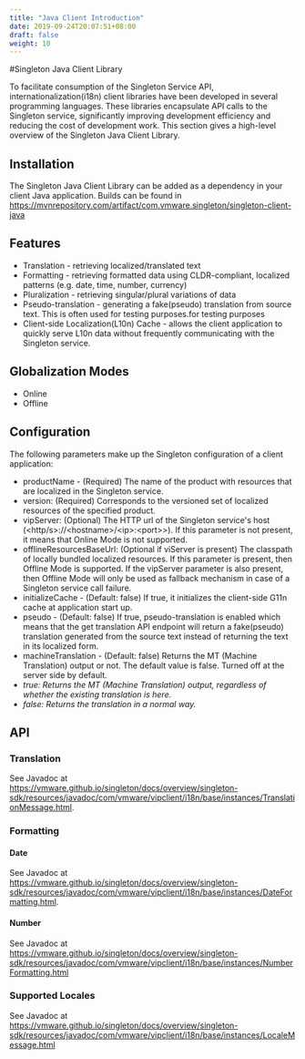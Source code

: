 ```yaml
---
title: "Java Client Introduction"
date: 2019-09-24T20:07:51+08:00
draft: false
weight: 10
---
```


#Singleton Java Client Library

To facilitate consumption of the Singleton Service API, internationalization(i18n) client libraries have been
developed in several programming languages. These libraries encapsulate API calls to the Singleton service, 
significantly improving development efficiency and reducing the cost of development work. 
This section gives a high-level overview of the Singleton Java Client Library.

## Installation
The Singleton Java Client Library can be added as a dependency in your client Java application. 
Builds can be found in https://mvnrepository.com/artifact/com.vmware.singleton/singleton-client-java

## Features
- Translation - retrieving localized/translated text
- Formatting - retrieving formatted data using CLDR-compliant, localized patterns (e.g. date, time, number, currency) 
- Pluralization - retrieving singular/plural variations of data 
- Pseudo-translation - generating a fake(pseudo) translation from source text. This is often used for testing purposes.for testing purposes
- Client-side Localization(L10n) Cache - allows the client application to quickly serve L10n data 
without frequently communicating with the Singleton service.

## Globalization Modes
- Online   
- Offline  

## Configuration
The following parameters make up the Singleton configuration of a client application:

- productName - (Required) The name of the product with resources that are localized in the Singleton service.
- version: (Required) Corresponds to the versioned set of localized resources of the specified product.  
- vipServer: (Optional) The HTTP url of the Singleton service's host (<http/s>://\<hostname>/\<ip>:\<port>>).
If this parameter is not present, it means that Online Mode is not supported.
- offlineResourcesBaseUrl: (Optional if viServer is present) The classpath of locally bundled localized resources.
If this parameter is present, then Offline Mode is supported. If the vipServer parameter is also present, 
then Offline Mode will only be used as fallback mechanism in case of a Singleton service call failure.
- initializeCache - (Default: false) If true, it initializes the client-side G11n cache at application start up.
- pseudo - (Default: false) If true, pseudo-translation is enabled which means that the get translation API endpoint will 
return a fake(pseudo) translation generated from the source text instead of returning the text in its localized form.
- machineTranslation - (Default: false) Returns the MT (Machine Translation) output or not. The default value is false. Turned off at the server side by default.
- *true: Returns the MT (Machine Translation) output, regardless of whether the existing translation is here.*
- *false: Returns the translation in a normal way.*

## API
### Translation
See Javadoc at https://vmware.github.io/singleton/docs/overview/singleton-sdk/resources/javadoc/com/vmware/vipclient/i18n/base/instances/TranslationMessage.html.
### Formatting
#### Date
See Javadoc at https://vmware.github.io/singleton/docs/overview/singleton-sdk/resources/javadoc/com/vmware/vipclient/i18n/base/instances/DateFormatting.html.
#### Number
See Javadoc at https://vmware.github.io/singleton/docs/overview/singleton-sdk/resources/javadoc/com/vmware/vipclient/i18n/base/instances/NumberFormatting.html
### Supported Locales
See Javadoc at https://vmware.github.io/singleton/docs/overview/singleton-sdk/resources/javadoc/com/vmware/vipclient/i18n/base/instances/LocaleMessage.html